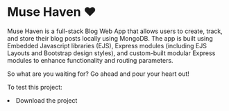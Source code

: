 # Muse Haven ❤️

Muse Haven is a full-stack Blog Web App that allows users to create, track, and store their blog posts locally using MongoDB. The app is built using Embedded Javascript libraries (EJS), Express modules (including EJS Layouts and Bootstrap design styles), and custom-built modular Express modules to enhance functionality and routing parameters.

So what are you waiting for? Go ahead and pour your heart out!

To test this project:
<li> Download the project </li>
